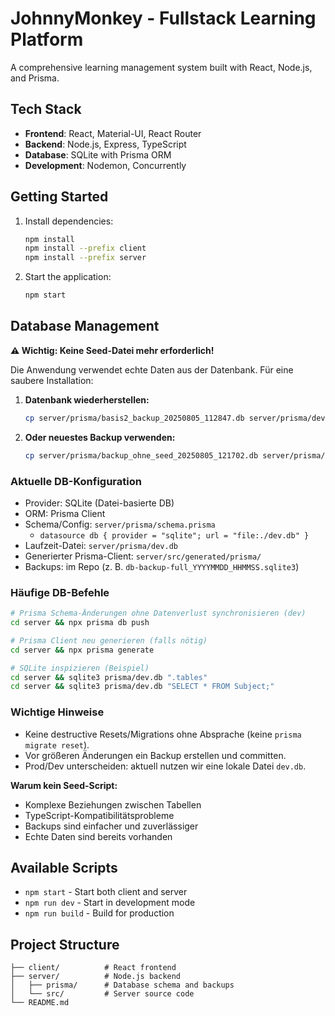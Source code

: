 # JohnnyMonkey - Fullstack Learning Platform

A comprehensive learning management system built with React, Node.js, and Prisma.

## Tech Stack

- **Frontend**: React, Material-UI, React Router
- **Backend**: Node.js, Express, TypeScript
- **Database**: SQLite with Prisma ORM
- **Development**: Nodemon, Concurrently

## Getting Started

1. Install dependencies:
   ```bash
   npm install
   npm install --prefix client
   npm install --prefix server
   ```

2. Start the application:
   ```bash
   npm start
   ```

## Database Management

**⚠️ Wichtig: Keine Seed-Datei mehr erforderlich!**

Die Anwendung verwendet echte Daten aus der Datenbank. Für eine saubere Installation:

1. **Datenbank wiederherstellen:**
   ```bash
   cp server/prisma/basis2_backup_20250805_112847.db server/prisma/dev.db
   ```

2. **Oder neuestes Backup verwenden:**
   ```bash
   cp server/prisma/backup_ohne_seed_20250805_121702.db server/prisma/dev.db
   ```

### Aktuelle DB-Konfiguration

- Provider: SQLite (Datei-basierte DB)
- ORM: Prisma Client
- Schema/Config: `server/prisma/schema.prisma`
  - `datasource db { provider = "sqlite"; url = "file:./dev.db" }`
- Laufzeit-Datei: `server/prisma/dev.db`
- Generierter Prisma-Client: `server/src/generated/prisma/`
- Backups: im Repo (z. B. `db-backup-full_YYYYMMDD_HHMMSS.sqlite3`)

### Häufige DB-Befehle

```bash
# Prisma Schema-Änderungen ohne Datenverlust synchronisieren (dev)
cd server && npx prisma db push

# Prisma Client neu generieren (falls nötig)
cd server && npx prisma generate

# SQLite inspizieren (Beispiel)
cd server && sqlite3 prisma/dev.db ".tables"
cd server && sqlite3 prisma/dev.db "SELECT * FROM Subject;"
```

### Wichtige Hinweise
- Keine destructive Resets/Migrations ohne Absprache (keine `prisma migrate reset`).
- Vor größeren Änderungen ein Backup erstellen und committen.
- Prod/Dev unterscheiden: aktuell nutzen wir eine lokale Datei `dev.db`.

**Warum kein Seed-Script:**
- Komplexe Beziehungen zwischen Tabellen
- TypeScript-Kompatibilitätsprobleme
- Backups sind einfacher und zuverlässiger
- Echte Daten sind bereits vorhanden

## Available Scripts

- `npm start` - Start both client and server
- `npm run dev` - Start in development mode
- `npm run build` - Build for production

## Project Structure

```
├── client/          # React frontend
├── server/          # Node.js backend
│   ├── prisma/      # Database schema and backups
│   └── src/         # Server source code
└── README.md
``` 